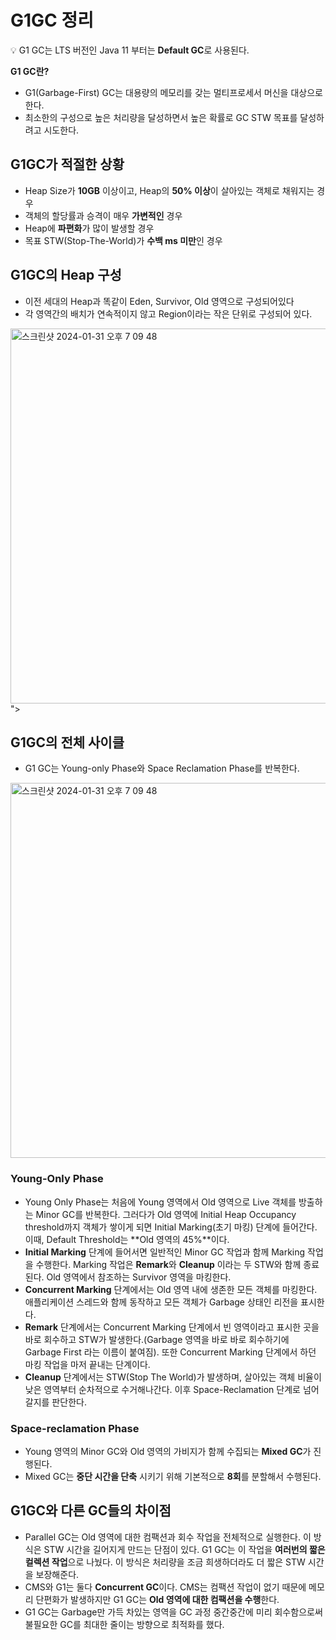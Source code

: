 # G1GC 정리

💡 G1 GC는 LTS 버전인 Java 11 부터는 **Default GC**로 사용된다. 

**G1 GC란?**
- G1(Garbage-First) GC는 대용량의 메모리를 갖는 멀티프로세서 머신을 대상으로 한다.
- 최소한의 구성으로 높은 처리량을 달성하면서 높은 확률로 GC STW 목표를 달성하려고 시도한다.



## G1GC가 적절한 상황

- Heap Size가 **10GB** 이상이고, Heap의 **50% 이상**이 살아있는 객체로 채워지는 경우
- 객체의 할당률과 승격이 매우 **가변적인** 경우
- Heap에 **파편화**가 많이 발생할 경우
- 목표 STW(Stop-The-World)가 **수백 ms 미만**인 경우

## G1GC의 Heap 구성

- 이전 세대의 Heap과 똑같이 Eden, Survivor, Old 영역으로 구성되어있다
- 각 영역간의 배치가 연속적이지 않고 Region이라는 작은 단위로 구성되어 있다.

<img width="600" alt="스크린샷 2024-01-31 오후 7 09 48" src="https://github.com/CMC11th-Melly/Melly_Server/assets/82302520/8217e4f5-fb3b-4a38-8d01-3421ab91c773">
">

## G1GC의 전체 사이클

- G1 GC는 Young-only Phase와 Space Reclamation Phase를 반복한다.

<img width="600" alt="스크린샷 2024-01-31 오후 7 09 48" src="https://github.com/CMC11th-Melly/Melly_Server/assets/82302520/80b26dbf-0756-427f-aecf-6ca836f6b139">

### Young-Only Phase

- Young Only Phase는 처음에 Young 영역에서 Old 영역으로 Live 객체를 방출하는 Minor GC를 반복한다. 그러다가 Old 영역에 Initial Heap Occupancy threshold까지 객체가 쌓이게 되면 Initial Marking(초기 마킹) 단계에 들어간다. 이때, Default Threshold는 **Old 영역의 45%**이다.
- **Initial Marking** 단계에 들어서면 일반적인 Minor GC 작업과 함께 Marking 작업을 수행한다. Marking 작업은 **Remark**와 **Cleanup** 이라는 두 STW와 함께 종료된다. Old 영역에서 참조하는 Survivor 영역을 마킹한다.
- **Concurrent Marking** 단계에서는 Old 영역 내에 생존한 모든 객체를 마킹한다. 애플리케이션 스레드와 함께 동작하고 모든 객체가 Garbage 상태인 리전을 표시한다.
- **Remark** 단계에서는 Concurrent Marking 단계에서 빈 영역이라고 표시한 곳을 바로 회수하고 STW가 발생한다.(Garbage 영역을 바로 바로 회수하기에 Garbage First 라는 이름이 붙여짐). 또한 Concurrent Marking 단계에서 하던 마킹 작업을 마저 끝내는 단계이다.
- **Cleanup** 단계에서는 STW(Stop The World)가 발생하며, 살아있는 객체 비율이 낮은 영역부터 순차적으로 수거해나간다. 이후 Space-Reclamation 단계로 넘어갈지를 판단한다.

### Space-reclamation Phase

- Young 영역의 Minor GC와 Old 영역의 가비지가 함께 수집되는 **Mixed GC**가 진행된다.
- Mixed GC는 **중단 시간을 단축** 시키기 위해 기본적으로 **8회**를 분할해서 수행된다.

## G1GC와 다른 GC들의 차이점

- Parallel GC는 Old 영역에 대한 컴팩션과 회수 작업을 전체적으로 실행한다. 이 방식은 STW 시간을 길어지게 만드는 단점이 있다. G1 GC는 이 작업을 **여러번의 짧은 컬렉션 작업**으로 나눴다. 이 방식은 처리량을 조금 희생하더라도 더 짧은 STW 시간을 보장해준다.
- CMS와 G1는 둘다 **Concurrent GC**이다. CMS는 컴팩션 작업이 없기 때문에 메모리 단편화가 발생하지만 G1 GC는 **Old 영역에 대한 컴팩션을 수행**한다.
- G1 GC는 Garbage만 가득 차있는 영역을 GC 과정 중간중간에 미리 회수함으로써 불필요한 GC를 최대한 줄이는 방향으로 최적화를 했다.